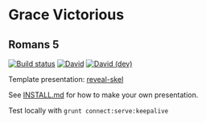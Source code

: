 # Grace Victorious
## Romans 5

[![Build status](https://github.com/sermons/grace/actions/workflows/build.yml/badge.svg)](https://github.com/sermons/grace/actions/workflows/build.yml)
[![David](https://img.shields.io/david/sermons/grace)](https://david-dm.org/sermons/grace)
[![David (dev)](https://img.shields.io/david/dev/sermons/grace)](https://david-dm.org/sermons/grace?type=dev)

Template presentation: [reveal-skel](https://github.com/sermons/reveal-skel)

See [INSTALL.md](INSTALL.md)
for how to make your own presentation.

Test locally with `grunt connect:serve:keepalive`
